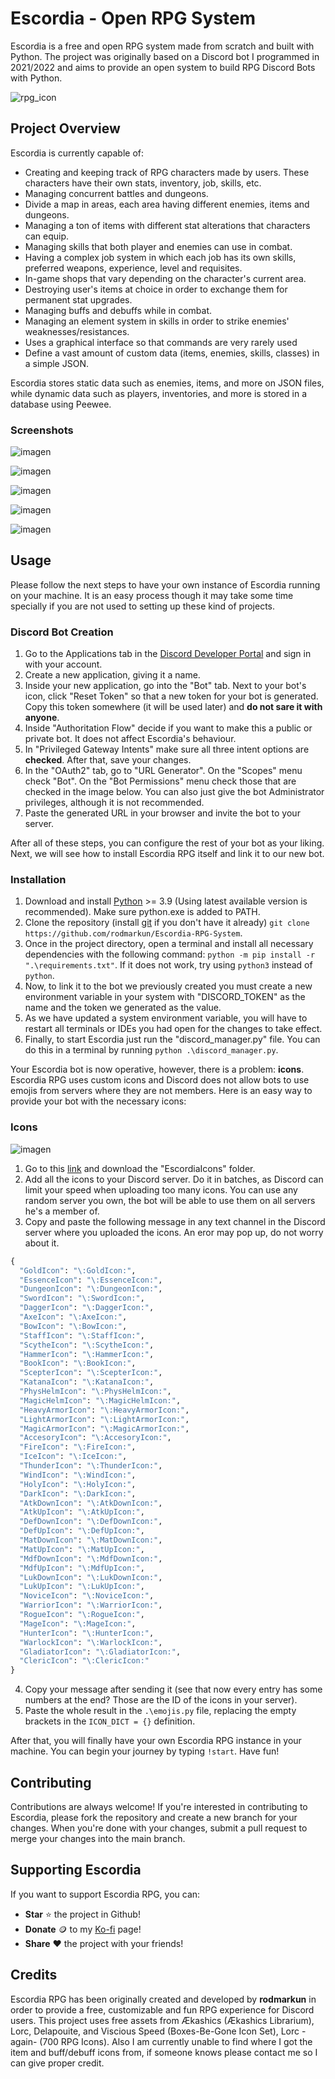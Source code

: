 # Escordia - Open RPG System

Escordia is a free and open RPG system made from scratch and built with Python. The project was originally based on a Discord bot I programmed in 2021/2022 and aims to provide an open system to build RPG Discord Bots with Python.

![rpg_icon](https://user-images.githubusercontent.com/75074498/233842763-3ad5c2fe-106e-41f0-b7a7-cf98d3abc7d1.png)

## Project Overview

Escordia is currently capable of:
- Creating and keeping track of RPG characters made by users. These characters have their own stats, inventory, job, skills, etc.
- Managing concurrent battles and dungeons.
- Divide a map in areas, each area having different enemies, items and dungeons.
- Managing a ton of items with different stat alterations that characters can equip.
- Managing skills that both player and enemies can use in combat.
- Having a complex job system in which each job has its own skills, preferred weapons, experience, level and requisites.
- In-game shops that vary depending on the character's current area.
- Destroying user's items at choice in order to exchange them for permanent stat upgrades.
- Managing buffs and debuffs while in combat.
- Managing an element system in skills in order to strike enemies' weaknesses/resistances.
- Uses a graphical interface so that commands are very rarely used 
- Define a vast amount of custom data (items, enemies, skills, classes) in a simple JSON.

Escordia stores static data such as enemies, items, and more on JSON files, while dynamic data such as players, inventories, and more is stored in a database using Peewee.

### Screenshots

![imagen](https://github.com/rodmarkun/Escordia-RPG-System/assets/75074498/aed01a79-31ce-4948-8c46-065fab7fc51c)

![imagen](https://github.com/rodmarkun/Escordia-RPG-System/assets/75074498/94fd0b67-4eb4-4ddc-84a5-968ee8f81435)

![imagen](https://github.com/rodmarkun/Escordia-RPG-System/assets/75074498/c914b0a1-af7f-4cf9-9a2a-3a3baa8cb291)

![imagen](https://github.com/rodmarkun/Escordia-RPG-System/assets/75074498/6c675ec7-cff9-4511-94a9-be0f900fdf0a)

![imagen](https://github.com/rodmarkun/Escordia-RPG-System/assets/75074498/227fe1eb-554e-49d7-be29-54fe13de7129)


## Usage

Please follow the next steps to have your own instance of Escordia running on your machine. It is an easy process though it may take some time specially if you are not used to setting up these kind of projects.

### Discord Bot Creation

1. Go to the Applications tab in the [Discord Developer Portal](https://discord.com/developers/applications) and sign in with your account.
2. Create a new application, giving it a name. 
3. Inside your new application, go into the "Bot" tab. Next to your bot's icon, click "Reset Token" so that a new token for your bot is generated. Copy this token somewhere (it will be used later) and **do not sare it with anyone**.
4. Inside "Authoritation Flow" decide if you want to make this a public or private bot. It does not affect Escordia's behaviour.
5. In "Privileged Gateway Intents" make sure all three intent options are **checked**. After that, save your changes.
6. In the "OAuth2" tab, go to "URL Generator". On the "Scopes" menu check "Bot". On the "Bot Permissions" menu check those that are checked in the image below. You can also just give the bot Administrator privileges, although it is not recommended.
7. Paste the generated URL in your browser and invite the bot to your server. 

After all of these steps, you can configure the rest of your bot as your liking. Next, we will see how to install Escordia RPG itself and link it to our new bot.

### Installation

1. Download and install [Python](https://www.python.org/downloads/) >= 3.9 (Using latest available version is recommended). Make sure python.exe is added to PATH.
2. Clone the repository (install [git](https://git-scm.com/) if you don't have it already) `git clone https://github.com/rodmarkun/Escordia-RPG-System`.
3. Once in the project directory, open a terminal and install all necessary dependencies with the following command: `python -m pip install -r ".\requirements.txt"`. If it does not work, try using `python3` instead of `python`.
4. Now, to link it to the bot we previously created you must create a new environment variable in your system with "DISCORD_TOKEN" as the name and the token we generated as the value.
5. As we have updated a system environment variable, you will have to restart all terminals or IDEs you had open for the changes to take effect.
6. Finally, to start Escordia just run the "discord_manager.py" file. You can do this in a terminal by running `python .\discord_manager.py`.

Your Escordia bot is now operative, however, there is a problem: **icons**. Escordia RPG uses custom icons and Discord does not allow bots to use emojis from servers where they are not members. Here is an easy way to provide your bot with the necessary icons:

### Icons

![imagen](https://github.com/rodmarkun/Escordia-RPG-System/assets/75074498/e5e058d7-35ea-4f79-b183-6b92121a5415)

1. Go to this [link](https://drive.google.com/drive/folders/18oyUzsanpRc2wnVHo3bQ-Y1o2SZZBP9S?usp=sharing) and download the "EscordiaIcons" folder.
2. Add all the icons to your Discord server. Do it in batches, as Discord can limit your speed when uploading too many icons. You can use any random server you own, the bot will be able to use them on all servers he's a member of.
3. Copy and paste the following message in any text channel in the Discord server where you uploaded the icons. An eror may pop up, do not worry about it.

```python
{
  "GoldIcon": "\:GoldIcon:",
  "EssenceIcon": "\:EssenceIcon:",
  "DungeonIcon": "\:DungeonIcon:",
  "SwordIcon": "\:SwordIcon:",
  "DaggerIcon": "\:DaggerIcon:",
  "AxeIcon": "\:AxeIcon:",
  "BowIcon": "\:BowIcon:",
  "StaffIcon": "\:StaffIcon:",
  "ScytheIcon": "\:ScytheIcon:",
  "HammerIcon": "\:HammerIcon:",
  "BookIcon": "\:BookIcon:",
  "ScepterIcon": "\:ScepterIcon:",
  "KatanaIcon": "\:KatanaIcon:",
  "PhysHelmIcon": "\:PhysHelmIcon:",
  "MagicHelmIcon": "\:MagicHelmIcon:",
  "HeavyArmorIcon": "\:HeavyArmorIcon:",
  "LightArmorIcon": "\:LightArmorIcon:",
  "MagicArmorIcon": "\:MagicArmorIcon:",
  "AccesoryIcon": "\:AccesoryIcon:",
  "FireIcon": "\:FireIcon:",
  "IceIcon": "\:IceIcon:",
  "ThunderIcon": "\:ThunderIcon:",
  "WindIcon": "\:WindIcon:",
  "HolyIcon": "\:HolyIcon:",
  "DarkIcon": "\:DarkIcon:",
  "AtkDownIcon": "\:AtkDownIcon:",
  "AtkUpIcon": "\:AtkUpIcon:",
  "DefDownIcon": "\:DefDownIcon:",
  "DefUpIcon": "\:DefUpIcon:",
  "MatDownIcon": "\:MatDownIcon:",
  "MatUpIcon": "\:MatUpIcon:",
  "MdfDownIcon": "\:MdfDownIcon:",
  "MdfUpIcon": "\:MdfUpIcon:",
  "LukDownIcon": "\:LukDownIcon:",
  "LukUpIcon": "\:LukUpIcon:",
  "NoviceIcon": "\:NoviceIcon:",
  "WarriorIcon": "\:WarriorIcon:",
  "RogueIcon": "\:RogueIcon:",
  "MageIcon": "\:MageIcon:",
  "HunterIcon": "\:HunterIcon:",
  "WarlockIcon": "\:WarlockIcon:",
  "GladiatorIcon": "\:GladiatorIcon:",
  "ClericIcon": "\:ClericIcon:"
}
```

4. Copy your message after sending it (see that now every entry has some numbers at the end? Those are the ID of the icons in your server).
5. Paste the whole result in the `.\emojis.py` file, replacing the empty brackets in the `ICON_DICT = {}` definition.

After that, you will finally have your own Escordia RPG instance in your machine. You can begin your journey by typing `!start`. Have fun!

## Contributing

Contributions are always welcome! If you're interested in contributing to Escordia, please fork the repository and create a new branch for your changes. When you're done with your changes, submit a pull request to merge your changes into the main branch.

## Supporting Escordia

If you want to support Escordia RPG, you can:
- **Star** :star: the project in Github!
- **Donate** :coin: to my [Ko-fi](https://ko-fi.com/rodmarkun) page!
- **Share** :heart: the project with your friends!

## Credits

Escordia RPG has been originally created and developed by **rodmarkun** in order to provide a free, customizable and fun RPG experience for Discord users. This project uses free assets from Ækashics (Ækashics Librarium), Lorc, Delapouite, and Viscious Speed (Boxes-Be-Gone Icon Set), Lorc -again- (700 RPG Icons). Also I am currently unable to find where I got the item and buff/debuff icons from, if someone knows please contact me so I can give proper credit.
